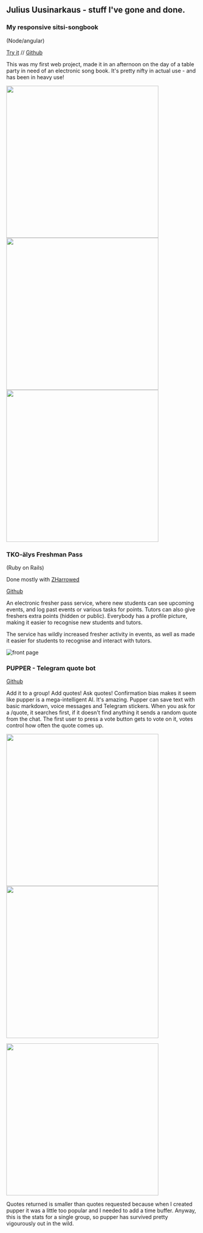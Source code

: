 ## Julius Uusinarkaus - stuff I've gone and done. 

### My responsive sitsi-songbook
(Node/angular)


[Try it](https://asplaulut.herokuapp.com/) // [Github](https://github.com/julkku/songbook-webapp)


This was my first web project, made it in an afternoon on the day of a table party in need of an electronic song book. It's pretty nifty in actual use - and has been in heavy use! 

<p float="left">
  <img src="/images/laulu1.jpg" width="400" />
  <img src="/images/laulu2.jpg" width="400" /> 
  <img src="/images/laulu3.jpg" width="400" />
</p>

### TKO-älys Freshman Pass 
(Ruby on Rails)

Done mostly with [ZHarrowed](https://github.com/zHarrowed)

[Github](https://github.com/TKOaly/freshman-pass-service)

An electronic fresher pass service, where new students can see upcoming events, and log past events or various tasks for points. Tutors can also give freshers extra points (hidden or public). Everybody has a profile picture, making it easier to recognise new students and tutors. 

The service has wildly increased fresher activity in events, as well as made it easier for students to recognise and interact with tutors. 

![front page](/images/fuksipassi.jpg)

### PUPPER - Telegram quote bot 

[Github](https://github.com/julkku/telegram-quote-bot)

Add it to a group! Add quotes! Ask quotes! Confirmation bias makes it seem like pupper is a mega-intelligent AI. It's amazing. Pupper can save text with basic markdown, voice messages and Telegram stickers. When you ask for a /quote, it searches first, if it doesn't find anything it sends a random quote from the chat. The first user to press a vote button gets to vote on it, votes control how often the quote comes up. 
<p float="left">
  <img src="/images/pupperquote.jpg" width="400" />
  <img src="images/pupperaddquote.jpg" width="400" /> 
</p>

<p float="left">
  <img src="/images/pupperstats.jpg" width="400" />
</p>
Quotes returned is smaller than quotes requested because when I created pupper it was a little too popular and I needed to add a time buffer. Anyway, this is the stats for a single group, so pupper has survived pretty vigourously out in the wild. 
